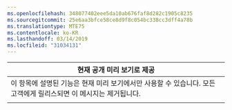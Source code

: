 ```yaml
---
ms.openlocfilehash: 348077402eee5da10ab676faf8d282c1905c8235
ms.sourcegitcommit: 25e6aa3bfce58ce8d9f8c054bc338cc3dff4a78b
ms.translationtype: MTE75
ms.contentlocale: ko-KR
ms.lasthandoff: 03/14/2019
ms.locfileid: "31034131"
---
```

|                                                                     현재 공개 미리 보기로 제공                                                                      |
|----------------------------------------------------------------------------------------------------------------------------------------------------------------------|
| 이 항목에 설명된 기능은 현재 미리 보기에서만 사용할 수 있습니다. 모든 고객에게 릴리스되면 이 메시지는 제거됩니다. |
|                                                                                                                                                                      |

